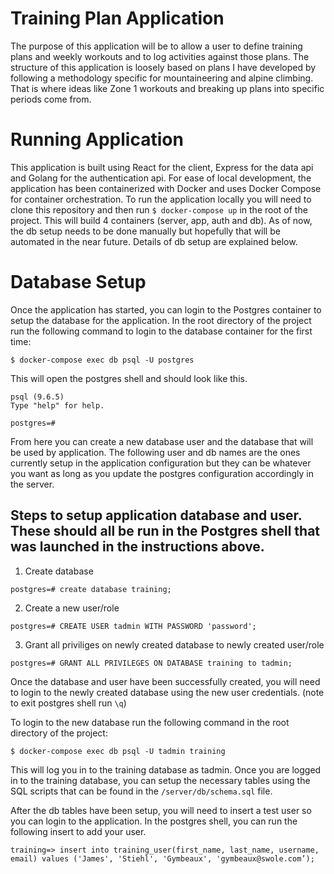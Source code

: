 # Training Plan Application
The purpose of this application will be to allow a user to define training plans and weekly workouts and to log activities against those plans. The structure of this application is loosely based on plans I have developed by following a methodology specific for mountaineering and alpine climbing. That is where ideas like Zone 1 workouts and breaking up plans into specific periods come from.

# Running Application
This application is built using React for the client, Express for the data api and Golang for the authentication api. For ease of local development, the application has been containerized with Docker and uses Docker Compose for container orchestration. To run the application locally you will need to clone this repository and then run `$ docker-compose up` in the root of the project. This will build 4 containers (server, app, auth and db). As of now, the db setup needs to be done manually but hopefully that will be automated in the near future. Details of db setup are explained below.

# Database Setup
Once the application has started, you can login to the Postgres container to setup the database for the application. In the root directory of the project run the following command to login to the database container for the first time:
```
$ docker-compose exec db psql -U postgres
```
This will open the postgres shell and should look like this.
```
psql (9.6.5)
Type "help" for help.

postgres=#
```

From here you can create a new database user and the database that will be used by application. The following user and db names are the ones currently setup in the application configuration but they can be whatever you want as long as you update the postgres configuration accordingly in the server.

## Steps to setup application database and user. These should all be run in the Postgres shell that was launched in the instructions above.
1. Create database
```
postgres=# create database training;
```
2. Create a new user/role
```
postgres=# CREATE USER tadmin WITH PASSWORD 'password';
```
3. Grant all priviliges on newly created database to newly created user/role
```
postgres=# GRANT ALL PRIVILEGES ON DATABASE training to tadmin;
```

Once the database and user have been successfully created, you will need to login to the newly created database using the new user credentials. (note to exit postgres shell run `\q`)

To login to the new database run the following command in the root directory of the project:
```
$ docker-compose exec db psql -U tadmin training
```
This will log you in to the training database as tadmin. Once you are logged in to the training database, you can setup the necessary tables using the SQL scripts that can be found in the `/server/db/schema.sql` file.

After the db tables have been setup, you will need to insert a test user so you can login to the application. In the postgres shell, you can run the following insert to add your user.
```
training=> insert into training_user(first_name, last_name, username, email) values ('James', 'Stiehl', 'Gymbeaux', 'gymbeaux@swole.com’);
```